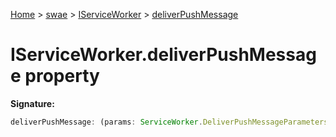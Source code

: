[Home](./index) &gt; [swae](./swae.md) &gt; [IServiceWorker](./swae.iserviceworker.md) &gt; [deliverPushMessage](./swae.iserviceworker.deliverpushmessage.md)

# IServiceWorker.deliverPushMessage property


**Signature:**
```javascript
deliverPushMessage: (params: ServiceWorker.DeliverPushMessageParameters) => Promise<void>
```

